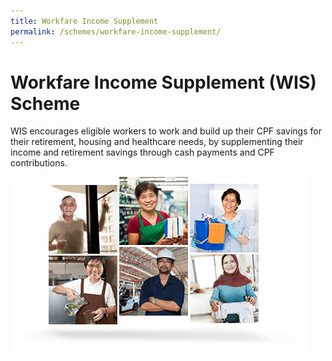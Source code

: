 ```yaml
---
title: Workfare Income Supplement
permalink: /schemes/workfare-income-supplement/
---
```

#  Workfare Income Supplement (WIS) Scheme

WIS encourages eligible workers to work and build up their CPF savings for their retirement, housing and healthcare needs, by supplementing their income and retirement savings through cash payments and CPF contributions.

![](/images/WIS1.png)
